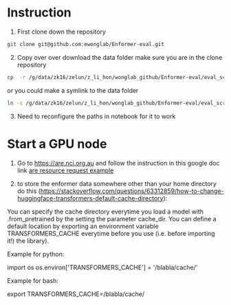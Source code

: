 # Instruction
1. First clone down the repository 
```bash
git clone git@github.com:ewonglab/Enformer-eval.git
```

2. Copy over over download the data folder
make sure you are in the clone repository
```bash
cp  -r /g/data/zk16/zelun/z_li_hon/wonglab_github/Enformer-eval/eval_script/data ./eval_script/data
```
or you could make a symlink to the data folder 
```bash
ln -s /g/data/zk16/zelun/z_li_hon/wonglab_github/Enformer-eval/eval_script/data ./eval_script/data
```
3. Need to reconfigure the paths in notebook for it to work

# Start a GPU node


1. Go to https://are.nci.org.au and follow the instruction in this google doc link
[are resource request example](https://docs.google.com/document/d/1nQpQeh6enuetnFB4gfyj_Fi1l2OVnp-irxOz89gtFVo/edit?usp=sharing)

2. to store the enformer data somewhere other than your home directory do this (https://stackoverflow.com/questions/63312859/how-to-change-huggingface-transformers-default-cache-directory):
   
You can specify the cache directory everytime you load a model with .from_pretrained by the setting the parameter cache_dir. You can define a default location by exporting an environment variable TRANSFORMERS_CACHE everytime before you use (i.e. before importing it!) the library).

Example for python:

import os
os.environ['TRANSFORMERS_CACHE'] = '/blabla/cache/'

Example for bash:

export TRANSFORMERS_CACHE=/blabla/cache/
